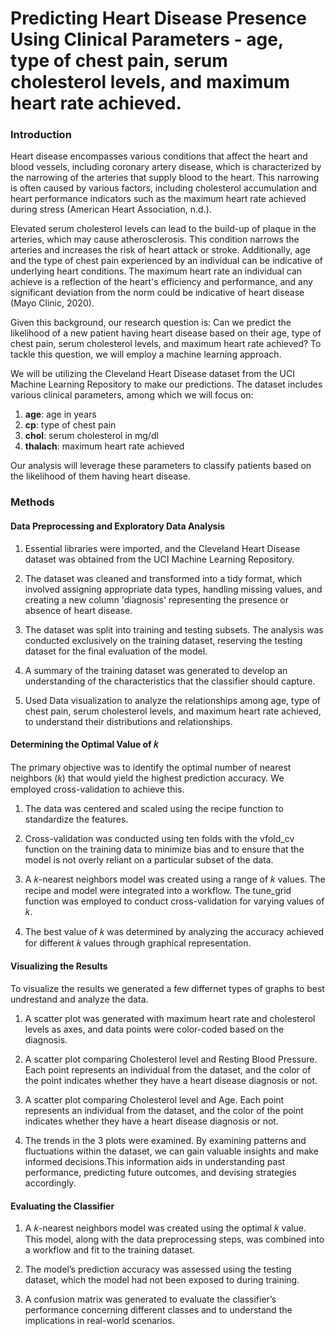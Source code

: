 # **Predicting Heart Disease Presence Using Clinical Parameters - age, type of chest pain, serum cholesterol levels, and maximum heart rate achieved.**

### **Introduction**
Heart disease encompasses various conditions that affect the heart and blood vessels, including coronary artery disease, which is characterized by the narrowing of the arteries that supply blood to the heart. This narrowing is often caused by various factors, including cholesterol accumulation and heart performance indicators such as the maximum heart rate achieved during stress (American Heart Association, n.d.).

Elevated serum cholesterol levels can lead to the build-up of plaque in the arteries, which may cause atherosclerosis. This condition narrows the arteries and increases the risk of heart attack or stroke. Additionally, age and the type of chest pain experienced by an individual can be indicative of underlying heart conditions. The maximum heart rate an individual can achieve is a reflection of the heart's efficiency and performance, and any significant deviation from the norm could be indicative of heart disease (Mayo Clinic, 2020).

Given this background, our research question is: Can we predict the likelihood of a new patient having heart disease based on their age, type of chest pain, serum cholesterol levels, and maximum heart rate achieved? To tackle this question, we will employ a machine learning approach.

We will be utilizing the Cleveland Heart Disease dataset from the UCI Machine Learning Repository to make our predictions. The dataset includes various clinical parameters, among which we will focus on:

1. **age**: age in years
2. **cp**: type of chest pain
3. **chol**: serum cholesterol in mg/dl
4. **thalach**: maximum heart rate achieved

Our analysis will leverage these parameters to classify patients based on the likelihood of them having heart disease.

### Methods

#### Data Preprocessing and Exploratory Data Analysis

1. Essential libraries were imported, and the Cleveland Heart Disease dataset was obtained from the UCI Machine Learning Repository.

2. The dataset was cleaned and transformed into a tidy format, which involved assigning appropriate data types, handling missing values, and creating a new column 'diagnosis' representing the presence or absence of heart disease.

3. The dataset was split into training and testing subsets. The analysis was conducted exclusively on the training dataset, reserving the testing dataset for the final evaluation of the model.

4. A summary of the training dataset was generated to develop an understanding of the characteristics that the classifier should capture.

5. Used Data visualization to analyze the relationships among age, type of chest pain, serum cholesterol levels, and maximum heart rate achieved, to understand their distributions and relationships.

#### Determining the Optimal Value of 𝑘

The primary objective was to identify the optimal number of nearest neighbors (𝑘) that would yield the highest prediction accuracy. We employed cross-validation to achieve this.

1. The data was centered and scaled using the recipe function to standardize the features.

2. Cross-validation was conducted using ten folds with the vfold_cv function on the training data to minimize bias and to ensure that the model is not overly reliant on a particular subset of the data.

3. A 𝑘-nearest neighbors model was created using a range of 𝑘 values. The recipe and model were integrated into a workflow. The tune_grid function was employed to conduct cross-validation for varying values of 𝑘.

4. The best value of 𝑘 was determined by analyzing the accuracy achieved for different 𝑘 values through graphical representation.


#### Visualizing the Results
To visualize the results we generated a few differnet types of graphs to best undrestand and analyze the data.

1. A scatter plot was generated with maximum heart rate and cholesterol levels as axes, and data points were color-coded based on the diagnosis.

2. A scatter plot comparing Cholesterol level and Resting Blood Pressure. Each point represents an individual from the dataset, and the color of the point indicates whether they have a heart disease diagnosis or not.

3. A scatter plot comparing Cholesterol level and Age. Each point represents an individual from the dataset, and the color of the point indicates whether they have a heart disease diagnosis or not.


4. The trends in the 3 plots were examined. By examining patterns and fluctuations within the dataset, we can gain valuable insights and make informed decisions.This information aids in understanding past performance, predicting future outcomes, and devising strategies accordingly. 

#### Evaluating the Classifier

1. A 𝑘-nearest neighbors model was created using the optimal 𝑘 value. This model, along with the data preprocessing steps, was combined into a workflow and fit to the training dataset.

2. The model’s prediction accuracy was assessed using the testing dataset, which the model had not been exposed to during training.

3. A confusion matrix was generated to evaluate the classifier’s performance concerning different classes and to understand the implications in real-world scenarios.
